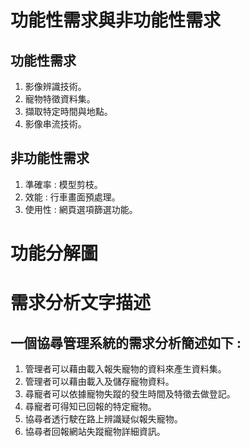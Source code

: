 # 功能性需求與非功能性需求
## 功能性需求
  1. 影像辨識技術。
  2. 寵物特徵資料集。
  3. 擷取特定時間與地點。
  4. 影像串流技術。   
## 非功能性需求
  1. 準確率 : 模型剪枝。
  2. 效能 : 行車畫面預處理。
  3. 使用性 : 網頁選項篩選功能。
# 功能分解圖



# 需求分析文字描述
## 一個協尋管理系統的需求分析簡述如下 : 
  1. 管理者可以藉由載入報失寵物的資料來產生資料集。
  2. 管理者可以藉由載入及儲存寵物資料。
  3. 尋寵者可以依據寵物失蹤的發生時間及特徵去做登記。
  4. 尋寵者可得知已回報的特定寵物。
  5. 協尋者透行駛在路上辨識疑似報失寵物。
  6. 協尋者回報網站失蹤寵物詳細資訊。



